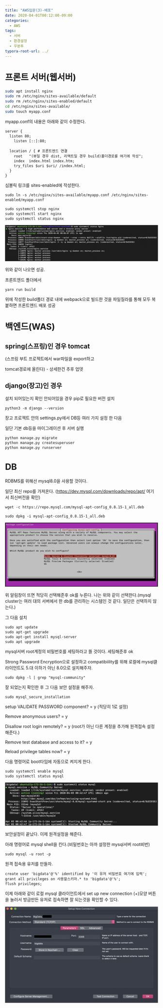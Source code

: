 ```yaml
---
title: "AWS입문(3)-배포"
date: 2020-04-01T00:12:00-09:00
categories:
  - AWS
tags:
  - 서버
  - 환경설정
  - 우분투
typora-root-url: ../
---
```


# 프론트 서버(웹서버)

```bash
sudo apt install nginx
sudo rm /etc/nginx/sites-available/default
sudo rm /etc/nginx/sites-enabled/default
cd /etc/nginx/sites-available/
sudo touch myapp.conf
```

myapp.conf의 내용은 아래와 같이 수정한다.

```
server {
  listen 80;
	listen [::]:80;

  location / { # 프론트엔드 연결
    root   "(뷰일 경우 dist, 리액트일 경우 build)폴더경로를 여기에 작성";
    index  index.html index.htm;
    try_files $uri $uri/ /index.html;
  }
}
```

심볼릭 링크를 sites-enabled에 작성한다.

```shell
sudo ln -s /etc/nginx/sites-available/myapp.conf /etc/nginx/sites-enabled/myapp.conf
```

```shell
sudo systemctl stop nginx
sudo systemctl start nginx
sudo systemctl status nginx
```

![1](/assets/images/2020-04-02-AWS(3)/1.png)

위와 같이 나오면 성공.

프론트엔드 폴더에서

```
yarn run build
```

위에 작성한 build폴더 경로 내에 webpack으로 빌드한 것을 파일질라를 통해 모두 복붙하면 프론트엔드 배포 성공

# 백엔드(WAS)

## spring(스프링)인 경우 tomcat

(스프링 부트 프로젝트에서 war파일을 export하고 

tomcat경로에 올린다) - 상세한건 추후 업뎃

## django(장고)인 경우

설치 되어있는지 확인 안되어있을 경우 pip로 필요한 버전 설치

```shell
python3 -m django --version
```

장고 프로젝트 안의 settings.py에서 DB등 여러 가지 설정 한 다음

일단 기본 db등을 마이그레이션 후 서버 실행

```
python manage.py migrate
python manage.py createsuperuser
python manage.py runserver
```

# DB

RDBMS를 위해선 mysql8.0을 사용할 것이다.

일단 최신 repo를 가져온다. (https://dev.mysql.com/downloads/repo/apt/ 여기서 최신버전을 확인)

```shell
wget -c https://repo.mysql.com/mysql-apt-config_0.8.15-1_all.deb
```

```shell
sudo dpkg -i mysql-apt-config_0.8.15-1_all.deb
```

![스크린샷 2020-04-03 오전 9.32.51](/assets/images/2020-04-02-AWS(3)/2.png)

위 알림창이 뜨면 적당히 선택해준후 ok를 누른다. 나는 위와 같이 선택한다.(mysql cluster는 여러 대의 서버에서 한 db를 관리하는 시스템인 것 같다. 일단은 선택하지 않는다.)

그 다음 설치

```shell
sudo apt update
sudo apt-get upgrade
sudo apt-get install mysql-server
sudo apt upgrade
```

mysql서버 root계정의 비밀번호를 세팅하라고 뜰 것이다. 세팅해준후 ok

Strong Password  Encryption으로 설정하고 compatibiility를 위해 로컬에 mysql클라이언트도 5.대 이하가 아닌 8.0으로 설치해주자.

```shell
sudo dpkg -l | grep "mysql-community"
```



잘 되었는지 확인한 후 그 다음 보안 설정을 해주자.

```shell
sudo mysql_secure_installation
```

setup VALIDATE PASSWORD component? = y (적당히 1로 설정)

Remove anonymous users? = y

Disallow root login remotely? = y (root가 아닌 다른 계정을 추가해 원격접속 설정 해준다.)

Remove test database and access to it? = y

Reload privilege tables now? = y

다음 명령어로 boot타임에 자동으로 켜지게 한다.

```shell
sudo systemctl enable mysql
sudo systemctl status mysql
```

![스크린샷 2020-04-03 오전 9.53.43](/assets/images/2020-04-02-AWS(3)/3.png)



보안설정이 끝났다. 이제 원격설정을 해준다.

아래 명령어로 mysql shell을 킨다.(비밀번호는 아까 설정한 mysql서버 root비번)

```shell
sudo mysql -u root -p
```

원격 접속용 유저를 만들자.

```
create user 'bigdata'@'%' identified by '이 유저 비밀번호 여기에 입력';
grant all privileges on 사용할스키마.* to 'bigdata'@'%';
flush privileges;
```

이제 아래와 같이 로컬 mysql 클라이언트에서 set up new connection (+)모양 버튼을 눌러서 방금만든 유저로 접속하면 잘 되는것을 확인할 수 있다.

![5](/assets/images/2020-04-02-AWS(3)/5.png)